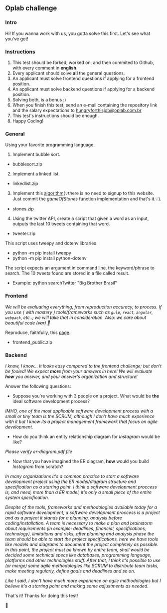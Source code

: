 ## Oplab challenge

### Intro

Hi! If you wanna work with us, you gotta solve this first. Let's see what you've got!

### Instructions

1. This test should be forked, worked on, and then commited to Github, with every comment in **english**.
2. Every applicant should solve **all** the general questions.
3. An applicant must solve frontend questions if applying for a frontend position.
4. An applicant must solve backend questions if applying for a backend position.
5. Solving both, is a bonus :)
6. When you finish this test, send an e-mail containing the repository link and the salary expectations to <hungryforthisjob@oplab.com.br>
7. This test's instructions should be enough.
8. Happy Coding!

### General
Using your favorite programming language:

1. Implement bubble sort.
- bubblesort.zip

2. Implement a linked list.
- linkedlist.zip

3. Implement this [algorithm](https://www.hackerrank.com/challenges/game-of-stones-1)(💡️there is no need to signup to this website. Just commit the _gameOfStones_ function implementation and that's it.💡️).
- stones.zip

4. Using the twitter API, create a script that given a word as an input, outputs the last 10 tweets containing that word.
- tweeter.zip

This script uses tweepy and dotenv libraries
- python -m pip install tweepy
- python -m pip install python-dotenv

The script expects an argument in command line, the keyword/phrase to search. The 10 tweets found are stored in a file called result.
- Example: python searchTwitter "Big Brother Brasil"

### Frontend

_We will be evaluating everything, from reproduction accuracy, to process. If you use ( with mastery ) tools/frameworks such as `gulp`, `react`, `angular`, `webpack`, etc..; we will take that in consideration. Also: we care about beautiful code (~~var~~) 👾_

Reproduce, faithfully, this [page]( http://ydirection.com/Aria/index-3.html ).

- frontend_public.zip

### Backend

_I know, I know... It looks easy compared to the frontend challenge; but don't be fooled! We expect **more** from your answers in here! We will evaluate **how** you answer, and your answer's organization and structure!_

Answer the following questions:
- Suppose you're working with 3 people on a project. What would be **the** ideal software development process?

_IMHO, one of the most applicable software development process with a small or tiny team is the SCRUM, although I don't have much experience with it but I know its a project management framework that focus on agile development._

- How do you think an entity relationship diagram for _Instagram_ would be like?

_Please verify er-diagram.pdf file_

- Now that you have imagined the ER diagram, **how** would you build _Instagram_ from scratch?

_In many organizations it's a common practice to start a software development project using the ER model/diagram structure and specification as a starting point. I think a software development proccess is, and need, more than a ER model, it's only a small piece of the entire system specification._

_Despite of the tools, frameworks and methodologies available today for a rapid software development, a software development proccess is a project and as a project it stands for a planning, analysis before coding/installation. A team is necessary to make a plan and brainstorm about requirements (in example: deadlines, financial, specifications, technology), limitations and risks, after planning and analysis phase the team should be able to start the project specifications, here we have tools like models and diagrams to document the project completely as possible. In this point, the project must be known by entire team, shall would be decided some technical specs like databases, programming language, platforms and other technologies stuff. After that, I think it's possible to use (or merge) some agile methodologies like SCRUM to distribute team tasks, make meeting regularly, define goals and deadlines and so on._

_Like I said, I don't have much more experience on agile methodologies but I believe it's a starting point and making some adjustments as needed._

That's it! Thanks for doing this test!

🚀

